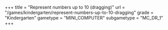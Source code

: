 +++
title = "Represent numbers up to 10 (dragging)"
url = "/games/kindergarten/represent-numbers-up-to-10-dragging"
grade = "Kindergarten"
gametype = "MINI_COMPUTER"
subgametype = "MC_DR_1"
+++